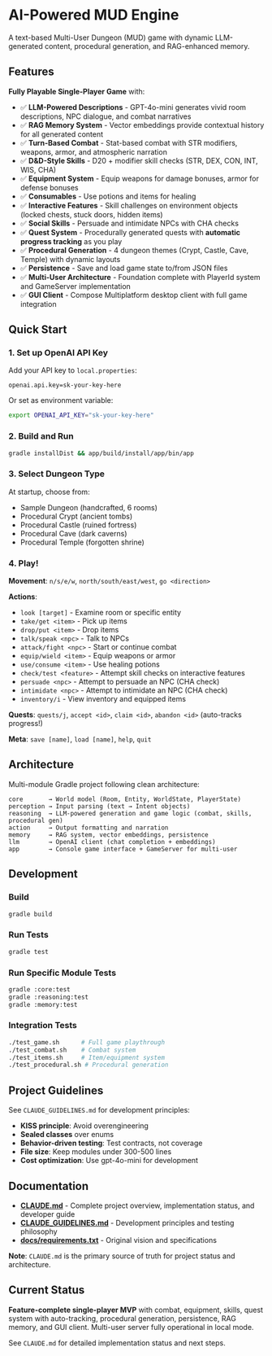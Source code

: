 # AI-Powered MUD Engine

A text-based Multi-User Dungeon (MUD) game with dynamic LLM-generated content, procedural generation, and RAG-enhanced memory.

## Features

**Fully Playable Single-Player Game** with:
- ✅ **LLM-Powered Descriptions** - GPT-4o-mini generates vivid room descriptions, NPC dialogue, and combat narratives
- ✅ **RAG Memory System** - Vector embeddings provide contextual history for all generated content
- ✅ **Turn-Based Combat** - Stat-based combat with STR modifiers, weapons, armor, and atmospheric narration
- ✅ **D&D-Style Skills** - D20 + modifier skill checks (STR, DEX, CON, INT, WIS, CHA)
- ✅ **Equipment System** - Equip weapons for damage bonuses, armor for defense bonuses
- ✅ **Consumables** - Use potions and items for healing
- ✅ **Interactive Features** - Skill challenges on environment objects (locked chests, stuck doors, hidden items)
- ✅ **Social Skills** - Persuade and intimidate NPCs with CHA checks
- ✅ **Quest System** - Procedurally generated quests with **automatic progress tracking** as you play
- ✅ **Procedural Generation** - 4 dungeon themes (Crypt, Castle, Cave, Temple) with dynamic layouts
- ✅ **Persistence** - Save and load game state to/from JSON files
- ✅ **Multi-User Architecture** - Foundation complete with PlayerId system and GameServer implementation
- ✅ **GUI Client** - Compose Multiplatform desktop client with full game integration

## Quick Start

### 1. Set up OpenAI API Key

Add your API key to `local.properties`:
```properties
openai.api.key=sk-your-key-here
```

Or set as environment variable:
```bash
export OPENAI_API_KEY="sk-your-key-here"
```

### 2. Build and Run

```bash
gradle installDist && app/build/install/app/bin/app
```

### 3. Select Dungeon Type

At startup, choose from:
- Sample Dungeon (handcrafted, 6 rooms)
- Procedural Crypt (ancient tombs)
- Procedural Castle (ruined fortress)
- Procedural Cave (dark caverns)
- Procedural Temple (forgotten shrine)

### 4. Play!

**Movement**: `n/s/e/w`, `north/south/east/west`, `go <direction>`

**Actions**:
- `look [target]` - Examine room or specific entity
- `take/get <item>` - Pick up items
- `drop/put <item>` - Drop items
- `talk/speak <npc>` - Talk to NPCs
- `attack/fight <npc>` - Start or continue combat
- `equip/wield <item>` - Equip weapons or armor
- `use/consume <item>` - Use healing potions
- `check/test <feature>` - Attempt skill checks on interactive features
- `persuade <npc>` - Attempt to persuade an NPC (CHA check)
- `intimidate <npc>` - Attempt to intimidate an NPC (CHA check)
- `inventory/i` - View inventory and equipped items

**Quests**: `quests/j`, `accept <id>`, `claim <id>`, `abandon <id>` (auto-tracks progress!)

**Meta**: `save [name]`, `load [name]`, `help`, `quit`

## Architecture

Multi-module Gradle project following clean architecture:

```
core       → World model (Room, Entity, WorldState, PlayerState)
perception → Input parsing (text → Intent objects)
reasoning  → LLM-powered generation and game logic (combat, skills, procedural gen)
action     → Output formatting and narration
memory     → RAG system, vector embeddings, persistence
llm        → OpenAI client (chat completion + embeddings)
app        → Console game interface + GameServer for multi-user
```

## Development

### Build
```bash
gradle build
```

### Run Tests
```bash
gradle test
```

### Run Specific Module Tests
```bash
gradle :core:test
gradle :reasoning:test
gradle :memory:test
```

### Integration Tests
```bash
./test_game.sh      # Full game playthrough
./test_combat.sh    # Combat system
./test_items.sh     # Item/equipment system
./test_procedural.sh # Procedural generation
```

## Project Guidelines

See `CLAUDE_GUIDELINES.md` for development principles:
- **KISS principle**: Avoid overengineering
- **Sealed classes** over enums
- **Behavior-driven testing**: Test contracts, not coverage
- **File size**: Keep modules under 300-500 lines
- **Cost optimization**: Use gpt-4o-mini for development

## Documentation

- **[CLAUDE.md](CLAUDE.md)** - Complete project overview, implementation status, and developer guide
- **[CLAUDE_GUIDELINES.md](CLAUDE_GUIDELINES.md)** - Development principles and testing philosophy
- **[docs/requirements.txt](docs/requirements/requirements.txt)** - Original vision and specifications

**Note**: `CLAUDE.md` is the primary source of truth for project status and architecture.

## Current Status

**Feature-complete single-player MVP** with combat, equipment, skills, quest system with auto-tracking, procedural generation, persistence, RAG memory, and GUI client. Multi-user server fully operational in local mode.

See `CLAUDE.md` for detailed implementation status and next steps.
